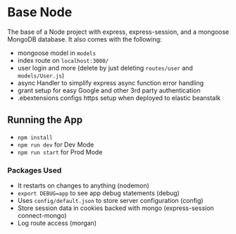 # Base Node

The base of a Node project with express, express-session, and a mongoose MongoDB database. It also comes with the following:

- mongoose model in `models`
- index route on `localhost:3000/`
- user login and more (delete by just deleting `routes/user` and `models/User.js`)
- async Handler to simplify express async function error handling
- grant setup for easy Google and other 3rd party authentication
- .ebextensions configs https setup when deployed to elastic beanstalk

## Running the App

- `npm install`
- `npm run dev` for Dev Mode
- `npm run start` for Prod Mode

### Packages Used

- It restarts on changes to anything (nodemon)
- `export DEBUG=app` to see app debug statements (debug)
- Uses `config/default.json` to store server configuration (config)
- Store session data in cookies backed with mongo (express-session connect-mongo)
- Log route access (morgan)
